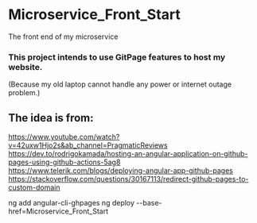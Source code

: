 # Microservice_Front_Start
The front end of my microservice

### This project intends to use GitPage features to host my website. 
(Because my old laptop cannot handle any power or internet outage problem.) 


## The idea is from:
https://www.youtube.com/watch?v=42uxw1Hjo2s&ab_channel=PragmaticReviews
https://dev.to/rodrigokamada/hosting-an-angular-application-on-github-pages-using-github-actions-5ag8
https://www.telerik.com/blogs/deploying-angular-app-github-pages
https://stackoverflow.com/questions/30167113/redirect-github-pages-to-custom-domain

ng add angular-cli-ghpages
ng deploy --base-href=Microservice_Front_Start


